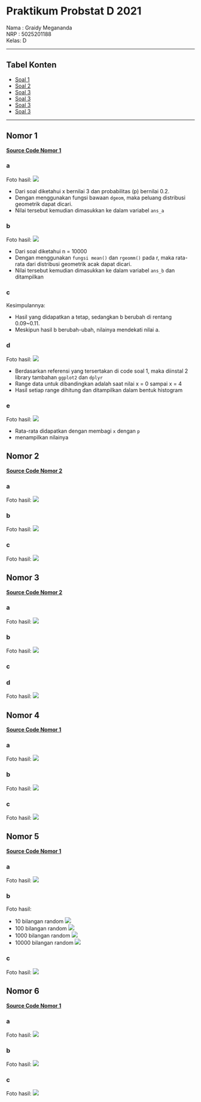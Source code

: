 # Praktikum Probstat D 2021

Nama : Graidy Megananda\
NRP  : 5025201188\
Kelas: D

---

## Tabel Konten
- [Soal 1](#nomor-1)
- [Soal 2](#nomor-2)
- [Soal 3](#nomor-3)
- [Soal 3](#nomor-4)
- [Soal 3](#nomor-5)
- [Soal 3](#nomor-6)


---

## Nomor 1
**[Source Code Nomor 1](https://github.com/Graidy27/P1_Probstat_D_5025201188/blob/main/Nomor%201.R)**
### a
Foto hasil:
![](Pics/1a.png)
- Dari soal diketahui x bernilai 3 dan probabilitas (p) bernilai 0.2.
- Dengan menggunakan fungsi bawaan `dgeom`, maka peluang distribusi geometrik dapat dicari. 
- Nilai tersebut kemudian dimasukkan ke dalam variabel `ans_a`

### b
Foto hasil:
![](Pics/1b.png)
- Dari soal diketahui n = 10000
- Dengan menggunakan `fungsi mean()` dan `rgeomm()` pada r, maka rata-rata dari distribusi geometrik acak dapat dicari.
- Nilai tersebut kemudian dimasukkan ke dalam variabel `ans_b` dan ditampilkan

### c
Kesimpulannya:
- Hasil yang didapatkan a tetap, sedangkan b berubah di rentang 0.09~0.11.
- Meskipun hasil b berubah-ubah, nilainya mendekati nilai a.


### d
Foto hasil:
![](Pics/1d.png)
- Berdasarkan referensi yang tersertakan di code soal 1, maka diinstal 2 library tambahan `ggplot2` dan `dplyr`
- Range data untuk dibandingkan adalah saat nilai x = 0 sampai x = 4
- Hasil setiap range dihitung dan ditampilkan dalam bentuk histogram
### e
Foto hasil:
![](Pics/1e.png)
- Rata-rata didapatkan dengan membagi `x` dengan `p`
- menampilkan nilainya

## Nomor 2
**[Source Code Nomor 2](https://github.com/Graidy27/P1_Probstat_D_5025201188/blob/main/Nomor%202.R)**
### a
Foto hasil:
![](Pics/2a.png)
### b
Foto hasil:
![](Pics/2b.png)
### c
Foto hasil:
![](Pics/2c.png)

## Nomor 3
**[Source Code Nomor 2](https://github.com/Graidy27/P1_Probstat_D_5025201188/blob/main/Nomor%203.R)**
### a
Foto hasil:
![](Pics/3a.png)
### b
Foto hasil:
![](Pics/3b.png)
### c
### d
Foto hasil:
![](Pics/3d.png)

## Nomor 4
**[Source Code Nomor 1](https://github.com/Graidy27/P1_Probstat_D_5025201188/blob/main/Nomor%204.R)**
### a
Foto hasil:
![](Pics/4a.png)
### b
Foto hasil:
![](Pics/4b.png)
### c
Foto hasil:
![](Pics/4b.png)

## Nomor 5
**[Source Code Nomor 1](https://github.com/Graidy27/P1_Probstat_D_5025201188/blob/main/Nomor%205.R)**
### a
Foto hasil:
![](Pics/5a.png)
### b
Foto hasil:
- 10 bilangan random
![](Pics/5b10.png)
- 100 bilangan random
![](Pics/5b100.png)
- 1000 bilangan random
![](Pics/5b1000.png)
- 10000 bilangan random
![](Pics/5b10000.png)
### c
Foto hasil:
![](Pics/5c.png)

## Nomor 6
**[Source Code Nomor 1](https://github.com/Graidy27/P1_Probstat_D_5025201188/blob/main/Nomor%206.R)**
### a
Foto hasil:
![](Pics/6a.png)
### b
Foto hasil:
![](Pics/6b.png)
### c
Foto hasil:
![](Pics/6c.png)
